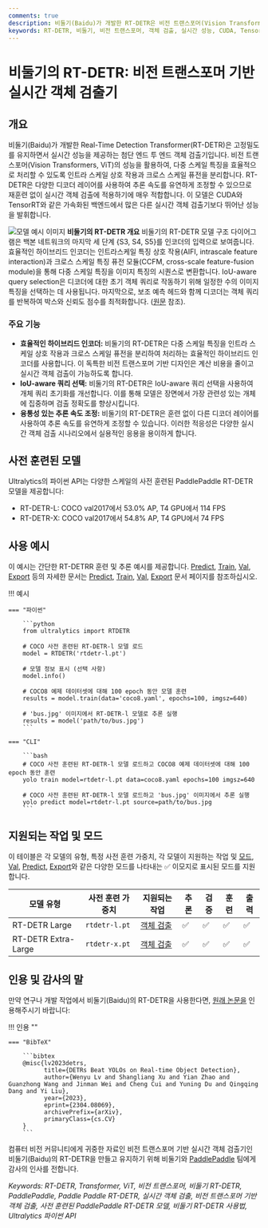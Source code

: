 ```yaml
---
comments: true
description: 비둘기(Baidu)가 개발한 RT-DETR은 비전 트랜스포머(Vision Transformers)를 기반으로 한 실시간 객체 검출기로, 사전 훈련된 모델을 사용하여 시간지연이 없는 고성능을 제공합니다.
keywords: RT-DETR, 비둘기, 비전 트랜스포머, 객체 검출, 실시간 성능, CUDA, TensorRT, IoU-aware query selection, Ultralytics, 파이썬 API, PaddlePaddle
---
```


# 비둘기의 RT-DETR: 비전 트랜스포머 기반 실시간 객체 검출기

## 개요

비둘기(Baidu)가 개발한 Real-Time Detection Transformer(RT-DETR)은 고정밀도를 유지하면서 실시간 성능을 제공하는 첨단 엔드 투 엔드 객체 검출기입니다. 비전 트랜스포머(Vision Transformers, ViT)의 성능을 활용하여, 다중 스케일 특징을 효율적으로 처리할 수 있도록 인트라 스케일 상호 작용과 크로스 스케일 퓨전을 분리합니다. RT-DETR은 다양한 디코더 레이어를 사용하여 추론 속도를 유연하게 조정할 수 있으므로 재훈련 없이 실시간 객체 검출에 적용하기에 매우 적합합니다. 이 모델은 CUDA와 TensorRT와 같은 가속화된 백엔드에서 많은 다른 실시간 객체 검출기보다 뛰어난 성능을 발휘합니다.

![모델 예시 이미지](https://user-images.githubusercontent.com/26833433/238963168-90e8483f-90aa-4eb6-a5e1-0d408b23dd33.png)
**비둘기의 RT-DETR 개요** 비둘기의 RT-DETR 모델 구조 다이어그램은 백본 네트워크의 마지막 세 단계 {S3, S4, S5}를 인코더의 입력으로 보여줍니다. 효율적인 하이브리드 인코더는 인트라스케일 특징 상호 작용(AIFI, intrascale feature interaction)과 크로스 스케일 특징 퓨전 모듈(CCFM, cross-scale feature-fusion module)을 통해 다중 스케일 특징을 이미지 특징의 시퀀스로 변환합니다. IoU-aware query selection은 디코더에 대한 초기 객체 쿼리로 작동하기 위해 일정한 수의 이미지 특징을 선택하는 데 사용됩니다. 마지막으로, 보조 예측 헤드와 함께 디코더는 객체 쿼리를 반복하여 박스와 신뢰도 점수를 최적화합니다. ([원문](https://arxiv.org/pdf/2304.08069.pdf) 참조).

### 주요 기능

- **효율적인 하이브리드 인코더:** 비둘기의 RT-DETR은 다중 스케일 특징을 인트라 스케일 상호 작용과 크로스 스케일 퓨전을 분리하여 처리하는 효율적인 하이브리드 인코더를 사용합니다. 이 독특한 비전 트랜스포머 기반 디자인은 계산 비용을 줄이고 실시간 객체 검출이 가능하도록 합니다.
- **IoU-aware 쿼리 선택:** 비둘기의 RT-DETR은 IoU-aware 쿼리 선택을 사용하여 개체 쿼리 초기화를 개선합니다. 이를 통해 모델은 장면에서 가장 관련성 있는 개체에 집중하며 검출 정확도를 향상시킵니다.
- **융통성 있는 추론 속도 조정:** 비둘기의 RT-DETR은 훈련 없이 다른 디코더 레이어를 사용하여 추론 속도를 유연하게 조정할 수 있습니다. 이러한 적응성은 다양한 실시간 객체 검출 시나리오에서 실용적인 응용을 용이하게 합니다.

## 사전 훈련된 모델

Ultralytics의 파이썬 API는 다양한 스케일의 사전 훈련된 PaddlePaddle RT-DETR 모델을 제공합니다:

- RT-DETR-L: COCO val2017에서 53.0% AP, T4 GPU에서 114 FPS
- RT-DETR-X: COCO val2017에서 54.8% AP, T4 GPU에서 74 FPS

## 사용 예시

이 예시는 간단한 RT-DETRR 훈련 및 추론 예시를 제공합니다. [Predict](../modes/predict.md), [Train](../modes/train.md), [Val](../modes/val.md), [Export](../modes/export.md) 등의 자세한 문서는 [Predict](../modes/predict.md), [Train](../modes/train.md), [Val](../modes/val.md), [Export](../modes/export.md) 문서 페이지를 참조하십시오.

!!! 예시

    === "파이썬"

        ```python
        from ultralytics import RTDETR

        # COCO 사전 훈련된 RT-DETR-l 모델 로드
        model = RTDETR('rtdetr-l.pt')

        # 모델 정보 표시 (선택 사항)
        model.info()

        # COCO8 예제 데이터셋에 대해 100 epoch 동안 모델 훈련
        results = model.train(data='coco8.yaml', epochs=100, imgsz=640)

        # 'bus.jpg' 이미지에서 RT-DETR-l 모델로 추론 실행
        results = model('path/to/bus.jpg')
        ```

    === "CLI"

        ```bash
        # COCO 사전 훈련된 RT-DETR-l 모델 로드하고 COCO8 예제 데이터셋에 대해 100 epoch 동안 훈련
        yolo train model=rtdetr-l.pt data=coco8.yaml epochs=100 imgsz=640

        # COCO 사전 훈련된 RT-DETR-l 모델 로드하고 'bus.jpg' 이미지에서 추론 실행
        yolo predict model=rtdetr-l.pt source=path/to/bus.jpg
        ```

## 지원되는 작업 및 모드

이 테이블은 각 모델의 유형, 특정 사전 훈련 가중치, 각 모델이 지원하는 작업 및 [모드](../modes/train.md), [Val](../modes/val.md), [Predict](../modes/predict.md), [Export](../modes/export.md)와 같은 다양한 모드를 나타내는 ✅ 이모지로 표시된 모드를 지원합니다.

| 모델 유형               | 사전 훈련 가중치     | 지원되는 작업                     | 추론 | 검증 | 훈련 | 출력 |
|---------------------|---------------|-----------------------------|----|----|----|----|
| RT-DETR Large       | `rtdetr-l.pt` | [객체 검출](../tasks/detect.md) | ✅  | ✅  | ✅  | ✅  |
| RT-DETR Extra-Large | `rtdetr-x.pt` | [객체 검출](../tasks/detect.md) | ✅  | ✅  | ✅  | ✅  |

## 인용 및 감사의 말

만약 연구나 개발 작업에서 비둘기(Baidu)의 RT-DETR을 사용한다면, [원래 논문을](https://arxiv.org/abs/2304.08069) 인용해주시기 바랍니다:

!!! 인용 ""

    === "BibTeX"

        ```bibtex
        @misc{lv2023detrs,
              title={DETRs Beat YOLOs on Real-time Object Detection},
              author={Wenyu Lv and Shangliang Xu and Yian Zhao and Guanzhong Wang and Jinman Wei and Cheng Cui and Yuning Du and Qingqing Dang and Yi Liu},
              year={2023},
              eprint={2304.08069},
              archivePrefix={arXiv},
              primaryClass={cs.CV}
        }
        ```

컴퓨터 비전 커뮤니티에게 귀중한 자료인 비전 트랜스포머 기반 실시간 객체 검출기인 비둘기(Baidu)의 RT-DETR을 만들고 유지하기 위해 비둘기와 [PaddlePaddle](https://github.com/PaddlePaddle/PaddleDetection) 팀에게 감사의 인사를 전합니다.

*Keywords: RT-DETR, Transformer, ViT, 비전 트랜스포머, 비둘기 RT-DETR, PaddlePaddle, Paddle Paddle RT-DETR, 실시간 객체 검출, 비전 트랜스포머 기반 객체 검출, 사전 훈련된 PaddlePaddle RT-DETR 모델, 비둘기 RT-DETR 사용법, Ultralytics 파이썬 API*
